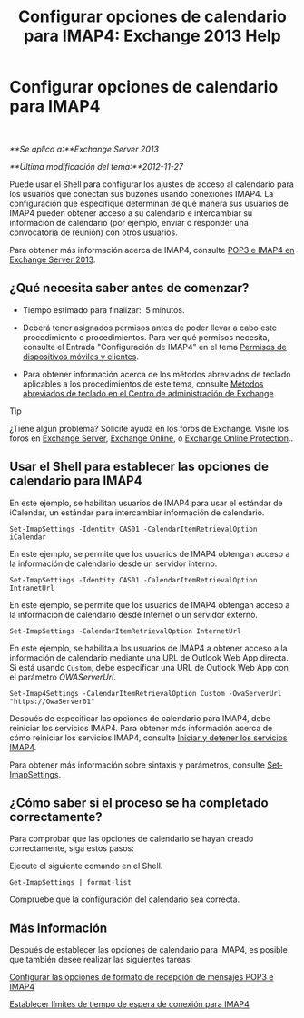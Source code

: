 ﻿---
title: 'Configurar opciones de calendario para IMAP4: Exchange 2013 Help'
TOCTitle: Configurar opciones de calendario para IMAP4
ms:assetid: 6679c8b2-3f0f-449a-a17c-a7b30001538c
ms:mtpsurl: https://technet.microsoft.com/es-es/library/Aa998606(v=EXCHG.150)
ms:contentKeyID: 50556804
ms.date: 04/23/2018
mtps_version: v=EXCHG.150
ms.translationtype: HT
---

# Configurar opciones de calendario para IMAP4

 

_**Se aplica a:**Exchange Server 2013_

_**Última modificación del tema:**2012-11-27_

Puede usar el Shell para configurar los ajustes de acceso al calendario para los usuarios que conectan sus buzones usando conexiones IMAP4. La configuración que especifique determinan de qué manera sus usuarios de IMAP4 pueden obtener acceso a su calendario e intercambiar su información de calendario (por ejemplo, enviar o responder una convocatoria de reunión) con otros usuarios.

Para obtener más información acerca de IMAP4, consulte [POP3 e IMAP4 en Exchange Server 2013](pop3-and-imap4-in-exchange-server-2013-exchange-2013-help.md).

## ¿Qué necesita saber antes de comenzar?

  - Tiempo estimado para finalizar:  5 minutos.

  - Deberá tener asignados permisos antes de poder llevar a cabo este procedimiento o procedimientos. Para ver qué permisos necesita, consulte el Entrada "Configuración de IMAP4" en el tema [Permisos de dispositivos móviles y clientes](clients-and-mobile-devices-permissions-exchange-2013-help.md).

  - Para obtener información acerca de los métodos abreviados de teclado aplicables a los procedimientos de este tema, consulte [Métodos abreviados de teclado en el Centro de administración de Exchange](keyboard-shortcuts-in-the-exchange-admin-center-exchange-online-protection-help.md).


> [!TIP]
> ¿Tiene algún problema? Solicite ayuda en los foros de Exchange. Visite los foros en <A href="https://go.microsoft.com/fwlink/p/?linkid=60612">Exchange Server</A>, <A href="https://go.microsoft.com/fwlink/p/?linkid=267542">Exchange Online</A>, o <A href="https://go.microsoft.com/fwlink/p/?linkid=285351">Exchange Online Protection</A>..



## Usar el Shell para establecer las opciones de calendario para IMAP4

En este ejemplo, se habilitan usuarios de IMAP4 para usar el estándar de iCalendar, un estándar para intercambiar información de calendario.

    Set-ImapSettings -Identity CAS01 -CalendarItemRetrievalOption iCalendar

En este ejemplo, se permite que los usuarios de IMAP4 obtengan acceso a la información de calendario desde un servidor interno.

    Set-ImapSettings -Identity CAS01 -CalendarItemRetrievalOption IntranetUrl 

En este ejemplo, se permite que los usuarios de IMAP4 obtengan acceso a la información de calendario desde Internet o un servidor externo.

    Set-ImapSettings -CalendarItemRetrievalOption InternetUrl

En este ejemplo, se habilita a los usuarios de IMAP4 a obtener acceso a la información de calendario mediante una URL de Outlook Web App directa. Si está usando `Custom`, debe especificar una URL de Outlook Web App con el parámetro *OWAServerUrl*.

    Set-Imap4Settings -CalendarItemRetrievalOption Custom -OwaServerUrl "https://OwaServer01"

Después de especificar las opciones de calendario para IMAP4, debe reiniciar los servicios IMAP4. Para obtener más información acerca de cómo reiniciar los servicios IMAP4, consulte [Iniciar y detener los servicios IMAP4](start-and-stop-the-imap4-services-exchange-2013-help.md).

Para obtener más información sobre sintaxis y parámetros, consulte [Set-ImapSettings](https://technet.microsoft.com/es-es/library/aa998252\(v=exchg.150\)).

## ¿Cómo saber si el proceso se ha completado correctamente?

Para comprobar que las opciones de calendario se hayan creado correctamente, siga estos pasos:

Ejecute el siguiente comando en el Shell.

    Get-ImapSettings | format-list

Compruebe que la configuración del calendario sea correcta.

## Más información

Después de establecer las opciones de calendario para IMAP4, es posible que también desee realizar las siguientes tareas:

[Configurar las opciones de formato de recepción de mensajes POP3 e IMAP4](configure-pop3-and-imap4-message-retrieval-format-options-exchange-2013-help.md)

[Establecer límites de tiempo de espera de conexión para IMAP4](set-connection-time-out-limits-for-imap4-exchange-2013-help.md)

